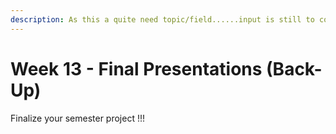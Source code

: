 ```yaml
---
description: As this a quite need topic/field......input is still to come...
---
```


# Week 13 - Final Presentations (Back-Up)

Finalize your semester project !!!

